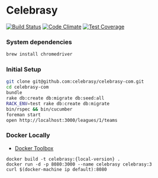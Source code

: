# Celebrasy

[![Build Status](https://travis-ci.org/celebrasy/celebrasy-com.svg?branch=master)](https://travis-ci.org/celebrasy/celebrasy-com)
[![Code Climate](https://codeclimate.com/github/celebrasy/celebrasy-com/badges/gpa.svg)](https://codeclimate.com/github/celebrasy/celebrasy-com)
[![Test Coverage](https://codeclimate.com/github/celebrasy/celebrasy-com/badges/coverage.svg)](https://codeclimate.com/github/celebrasy/celebrasy-com/coverage)

### System dependencies
``` bash
brew install chromedriver
```

### Initial Setup

``` bash
git clone git@github.com:celebrasy/celebrasy-com.git
cd celebrasy-com
bundle
rake db:create db:migrate db:seed:all
RACK_ENV=test rake db:create db:migrate
bin/rspec && bin/cucumber
foreman start
open http://localhost:3000/leagues/1/teams
```

### Docker Locally

* [Docker Toolbox](https://www.docker.com/toolbox)

```
docker build -t celebrasy:{local-version} .
docker run -d -p 8080:3000 --name celebrasy celebrasy:3
curl $(docker-machine ip default):8080
```
